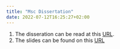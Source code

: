 ```yaml
---
title: "Msc Dissertation"
date: 2022-07-12T16:25:27+02:00
---
```


1. The disseration can be read at this [URL](/documents/MSc_Paro_Davide.pdf).
2. The slides can be found on this [URL](/documents/msc-presentation.pdf)
